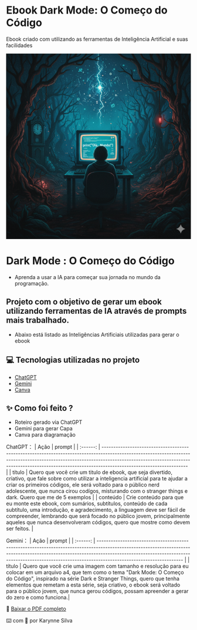 # Ebook Dark Mode: O Começo do Código
Ebook criado com utilizando as ferramentas de Inteligência Artificial e suas facilidades

<p align="center">
<img src="Ebook.png"    width="600"
/>
</p>

# Dark Mode : O Começo do Código 
- Aprenda a usar a IA para começar sua jornada no mundo da programação.

## Projeto com o objetivo de gerar um ebook utilizando ferramentas de IA através de prompts mais trabalhado.
- Abaixo está listado as Inteligências Artificiais utilizadas para gerar o ebook 

## 💻 Tecnologias utilizadas no projeto
- [ChatGPT](https://chat.openai.com/)
- [Gemini](https://gemini.google.com/)
- [Canva](https://www.canva.com/pt_br/)
  
## ✨ Como foi feito ?
- Roteiro gerado via ChatGPT
- Gemini para gerar Capa 
- Canva para diagramação
  
ChatGPT：
|   Ação   | prompt                                                                                                                                                                                                                                                                         |
| :------: | ------------------------------------------------------------------------------------------------------------------------------------------------------------------------------------------------------------------------------------------------------------------------------ |
|  título  | Quero que você crie um titulo de ebook, que seja divertido, criativo, que fale sobre como utilizar a inteligencia artificial para te ajudar a criar os primeiros códigos, ele será voltado para o público nerd adolescente, que nunca cirou codígos, misturando com o stranger things e dark. Quero que me de 5 exemplos                                                        |
| conteúdo | Crie conteúdo para que eu monte este ebook, com sumários, subtítulos, conteúdo de cada subtítulo, uma introdução, e agradecimento, a linguagem deve ser fácil de compreender, lembrando que será focado no público jovem, principalmente aqueles que nunca desenvolveram códigos, quero que mostre como devem ser feitos.  |


Gemini：
|   Ação   | prompt                                                                                                                                                                                                                                                                         |
| :------: | ------------------------------------------------------------------------------------------------------------------------------------------------------------------------------------------------------------------------------------------------------------------------------ |
|  título  | Quero que você crie uma imagem com tamanho e resolução para eu colocar em um arquivo a4, que tem como o tema "Dark Mode: O Começo do Código", inspirado na série Dark e Stranger Things, quero que tenha elementos que remetam a esta série, seja criativo, o ebook será voltado para o público jovem, que nunca gerou códigos, possam apreender a gerar do zero e como funciona.|




📄 [Baixar o PDF completo](https://github.com/karynnesilva/Ebook---Dark-Mode-O-Come-o-do-C-digo/blob/main/Dark%20Mode-O%20Come%C3%A7o%20do%20C%C3%B3digo.pdf)



⌨️ com 💜 por Karynne Silva
